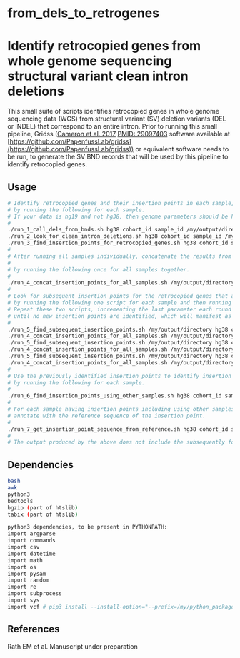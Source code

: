 # from_dels_to_retrogenes

# Identify retrocopied genes from whole genome sequencing structural variant clean intron deletions

This small suite of scripts identifies retrocopied genes in whole genome sequencing data (WGS) from structural variant (SV) deletion variants (DEL or INDEL) that correspond to an entire intron.
Prior to running this small pipeline, Gridss ([Cameron et al. 2017](https://genome.cshlp.org/content/27/12/2050) [PMID: 29097403](https://pubmed.ncbi.nlm.nih.gov/29097403/) software available at [https://github.com/PapenfussLab/gridss](https://github.com/PapenfussLab/gridss)) or equivalent software needs to be run, to generate the SV BND records that will be used by this pipeline to identify retrocopied genes.

## Usage

```bash
# Identify retrocopied genes and their insertion points in each sample,
# by running the following for each sample.
# If your data is hg19 and not hg38, then genome parameters should be hg19.
#
./run_1_call_dels_from_bnds.sh hg38 cohort_id sample_id /my/output/directory /my/temp/directory /my/gridss/output.vcf.gz
./run_2_look_for_clean_intron_deletions.sh hg38 cohort_id sample_id /my/output/directory /my/temp/directory /my/gridss/output.vcf.gz
./run_3_find_insertion_points_for_retrocopied_genes.sh hg38 cohort_id sample_id /my/output/directory /my/temp/directory /my/gridss/output.vcf.gz /my/PYTHONPATH/python_packages/lib/python3.N/site-packages /a/representative/bam/file
#
# After running all samples individually, concatenate the results from all samples,
#
# by running the following once for all samples together.
#
./run_4_concat_insertion_points_for_all_samples.sh /my/output/directory
#
# Look for subsequent insertion points for the retrocopied genes that already have insertion points,
# by running the following one script for each sample and then running the concat script for all samples.
# Repeat these two scripts, incrementing the last parameter each round so that the output file names can be different to previous rounds,
# until no new insertion points are identified, which will manifest as an empty output file.
#
./run_5_find_subsequent_insertion_points.sh /my/output/directory hg38 cohort_id sample_id /my/output/directory /my/temp/directory /my/gridss/output.vcf.gz /my/PYTHONPATH /a/representative/bam/file 2
./run_4_concat_insertion_points_for_all_samples.sh /my/output/directory
./run_5_find_subsequent_insertion_points.sh /my/output/directory hg38 cohort_id sample_id /my/output/directory /my/temp/directory /my/gridss/output.vcf.gz /my/PYTHONPATH /a/representative/bam/file 3
./run_4_concat_insertion_points_for_all_samples.sh /my/output/directory
./run_5_find_subsequent_insertion_points.sh /my/output/directory hg38 cohort_id sample_id /my/output/directory /my/temp/directory /my/gridss/output.vcf.gz /my/PYTHONPATH /a/representative/bam/file 4
./run_4_concat_insertion_points_for_all_samples.sh /my/output/directory
#
# Use the previously identified insertion points to identify insertion points in retrocopied genes that do not yet have insertion points identified,
# by running the following for each sample.
#
./run_6_find_insertion_points_using_other_samples.sh hg38 cohort_id sample_id /my/output/directory /my/temp/directory /my/gridss/output.vcf.gz /my/PYTHONPATH /a/representative/bam/file
#
# For each sample having insertion points including using other samples,
# annotate with the reference sequence of the insertion point.
#
./run_7_get_insertion_point_sequence_from_reference.sh hg38 cohort_id sample_id /my/output/directory /my/temp/directory reference_fasta /my/PYTHONPATH
#
# The output produced by the above does not include the subsequently found insertion points.
```

## Dependencies

```bash
bash
awk
python3
bedtools
bgzip (part of htslib)
tabix (part of htslib)

python3 dependencies, to be present in PYTHONPATH:
import argparse
import commands
import csv
import datetime
import math
import os
import pysam
import random
import re
import subprocess
import sys
import vcf # pip3 install --install-option="--prefix=/my/python_packages" pyvcf
```

## References

Rath EM et al. Manuscript under preparation


